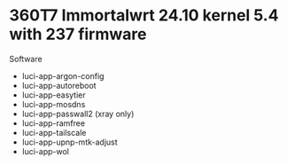 # 360T7 Immortalwrt 24.10 kernel 5.4 with 237 firmware

Software

- luci-app-argon-config
- luci-app-autoreboot
- luci-app-easytier
- luci-app-mosdns
- luci-app-passwall2 (xray only)
- luci-app-ramfree
- luci-app-tailscale
- luci-app-upnp-mtk-adjust
- luci-app-wol
